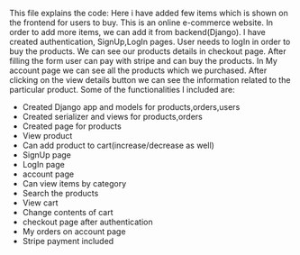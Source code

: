 This file explains the code:
Here i have added few items which is shown on the frontend for users to buy. This is an online  e-commerce website. In order to add more items, we can add it from backend(Django). I have created authentication, SignUp,LogIn pages. User needs to logIn in order to buy the products. We can see our products details in checkout page. After filling the form user can pay with stripe and can buy the products. In My account page we can see all the products which we purchased. After clicking on the view details button we can see the information related to the particular product. Some of the functionalities I included are:
- Created Django app and models for products,orders,users
- Created serializer and views for products,orders
- Created page for products
- View product
- Can add product to cart(increase/decrease as well)
- SignUp page
- LogIn page
- account page
- Can view items by category
- Search the products
- View cart 
- Change contents of cart
- checkout page after authentication
- My orders on account page
- Stripe payment included